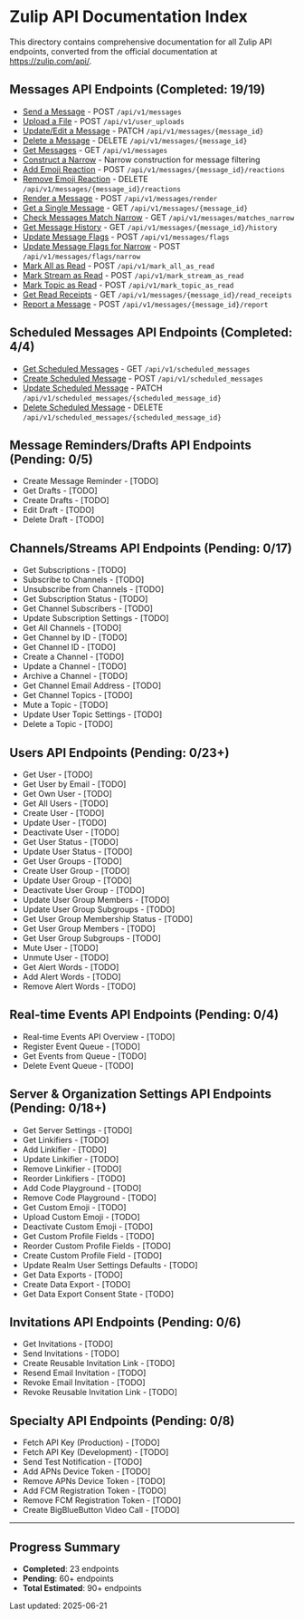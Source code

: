 # Zulip API Documentation Index

This directory contains comprehensive documentation for all Zulip API endpoints, converted from the official documentation at https://zulip.com/api/.

## Messages API Endpoints (Completed: 19/19)

- [Send a Message](send-message.md) - POST `/api/v1/messages`
- [Upload a File](upload-file.md) - POST `/api/v1/user_uploads`
- [Update/Edit a Message](update-message.md) - PATCH `/api/v1/messages/{message_id}`
- [Delete a Message](delete-message.md) - DELETE `/api/v1/messages/{message_id}`
- [Get Messages](get-messages.md) - GET `/api/v1/messages`
- [Construct a Narrow](construct-narrow.md) - Narrow construction for message filtering
- [Add Emoji Reaction](add-reaction.md) - POST `/api/v1/messages/{message_id}/reactions`
- [Remove Emoji Reaction](remove-reaction.md) - DELETE `/api/v1/messages/{message_id}/reactions`
- [Render a Message](render-message.md) - POST `/api/v1/messages/render`
- [Get a Single Message](get-message.md) - GET `/api/v1/messages/{message_id}`
- [Check Messages Match Narrow](check-messages-match-narrow.md) - GET `/api/v1/messages/matches_narrow`
- [Get Message History](get-message-history.md) - GET `/api/v1/messages/{message_id}/history`
- [Update Message Flags](update-message-flags.md) - POST `/api/v1/messages/flags`
- [Update Message Flags for Narrow](update-message-flags-for-narrow.md) - POST `/api/v1/messages/flags/narrow`
- [Mark All as Read](mark-all-as-read.md) - POST `/api/v1/mark_all_as_read`
- [Mark Stream as Read](mark-stream-as-read.md) - POST `/api/v1/mark_stream_as_read`
- [Mark Topic as Read](mark-topic-as-read.md) - POST `/api/v1/mark_topic_as_read`
- [Get Read Receipts](get-read-receipts.md) - GET `/api/v1/messages/{message_id}/read_receipts`
- [Report a Message](report-message.md) - POST `/api/v1/messages/{message_id}/report`

## Scheduled Messages API Endpoints (Completed: 4/4)

- [Get Scheduled Messages](get-scheduled-messages.md) - GET `/api/v1/scheduled_messages`
- [Create Scheduled Message](create-scheduled-message.md) - POST `/api/v1/scheduled_messages`
- [Update Scheduled Message](update-scheduled-message.md) - PATCH `/api/v1/scheduled_messages/{scheduled_message_id}`
- [Delete Scheduled Message](delete-scheduled-message.md) - DELETE `/api/v1/scheduled_messages/{scheduled_message_id}`

## Message Reminders/Drafts API Endpoints (Pending: 0/5)

- Create Message Reminder - [TODO]
- Get Drafts - [TODO]
- Create Drafts - [TODO]
- Edit Draft - [TODO]
- Delete Draft - [TODO]

## Channels/Streams API Endpoints (Pending: 0/17)

- Get Subscriptions - [TODO]
- Subscribe to Channels - [TODO]
- Unsubscribe from Channels - [TODO]
- Get Subscription Status - [TODO]
- Get Channel Subscribers - [TODO]
- Update Subscription Settings - [TODO]
- Get All Channels - [TODO]
- Get Channel by ID - [TODO]
- Get Channel ID - [TODO]
- Create a Channel - [TODO]
- Update a Channel - [TODO]
- Archive a Channel - [TODO]
- Get Channel Email Address - [TODO]
- Get Channel Topics - [TODO]
- Mute a Topic - [TODO]
- Update User Topic Settings - [TODO]
- Delete a Topic - [TODO]

## Users API Endpoints (Pending: 0/23+)

- Get User - [TODO]
- Get User by Email - [TODO]
- Get Own User - [TODO]
- Get All Users - [TODO]
- Create User - [TODO]
- Update User - [TODO]
- Deactivate User - [TODO]
- Get User Status - [TODO]
- Update User Status - [TODO]
- Get User Groups - [TODO]
- Create User Group - [TODO]
- Update User Group - [TODO]
- Deactivate User Group - [TODO]
- Update User Group Members - [TODO]
- Update User Group Subgroups - [TODO]
- Get User Group Membership Status - [TODO]
- Get User Group Members - [TODO]
- Get User Group Subgroups - [TODO]
- Mute User - [TODO]
- Unmute User - [TODO]
- Get Alert Words - [TODO]
- Add Alert Words - [TODO]
- Remove Alert Words - [TODO]

## Real-time Events API Endpoints (Pending: 0/4)

- Real-time Events API Overview - [TODO]
- Register Event Queue - [TODO]
- Get Events from Queue - [TODO]
- Delete Event Queue - [TODO]

## Server & Organization Settings API Endpoints (Pending: 0/18+)

- Get Server Settings - [TODO]
- Get Linkifiers - [TODO]
- Add Linkifier - [TODO]
- Update Linkifier - [TODO]
- Remove Linkifier - [TODO]
- Reorder Linkifiers - [TODO]
- Add Code Playground - [TODO]
- Remove Code Playground - [TODO]
- Get Custom Emoji - [TODO]
- Upload Custom Emoji - [TODO]
- Deactivate Custom Emoji - [TODO]
- Get Custom Profile Fields - [TODO]
- Reorder Custom Profile Fields - [TODO]
- Create Custom Profile Field - [TODO]
- Update Realm User Settings Defaults - [TODO]
- Get Data Exports - [TODO]
- Create Data Export - [TODO]
- Get Data Export Consent State - [TODO]

## Invitations API Endpoints (Pending: 0/6)

- Get Invitations - [TODO]
- Send Invitations - [TODO]
- Create Reusable Invitation Link - [TODO]
- Resend Email Invitation - [TODO]
- Revoke Email Invitation - [TODO]
- Revoke Reusable Invitation Link - [TODO]

## Specialty API Endpoints (Pending: 0/8)

- Fetch API Key (Production) - [TODO]
- Fetch API Key (Development) - [TODO]
- Send Test Notification - [TODO]
- Add APNs Device Token - [TODO]
- Remove APNs Device Token - [TODO]
- Add FCM Registration Token - [TODO]
- Remove FCM Registration Token - [TODO]
- Create BigBlueButton Video Call - [TODO]

---

## Progress Summary

- **Completed**: 23 endpoints
- **Pending**: 60+ endpoints
- **Total Estimated**: 90+ endpoints

Last updated: 2025-06-21
